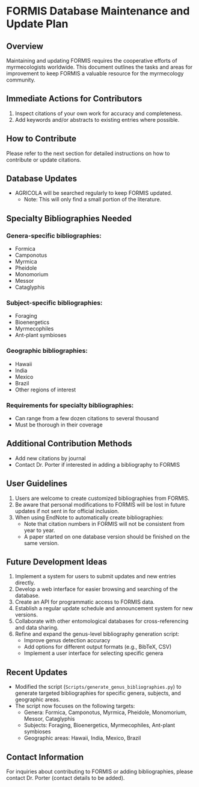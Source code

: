 # FORMIS Database Maintenance and Update Plan

## Overview
Maintaining and updating FORMIS requires the cooperative efforts of myrmecologists worldwide. This document outlines the tasks and areas for improvement to keep FORMIS a valuable resource for the myrmecology community.

## Immediate Actions for Contributors
1. Inspect citations of your own work for accuracy and completeness.
2. Add keywords and/or abstracts to existing entries where possible.

## How to Contribute
Please refer to the next section for detailed instructions on how to contribute or update citations.

## Database Updates
- AGRICOLA will be searched regularly to keep FORMIS updated.
  - Note: This will only find a small portion of the literature.

## Specialty Bibliographies Needed
### Genera-specific bibliographies:
- Formica
- Camponotus
- Myrmica
- Pheidole
- Monomorium
- Messor
- Cataglyphis

### Subject-specific bibliographies:
- Foraging
- Bioenergetics
- Myrmecophiles
- Ant-plant symbioses

### Geographic bibliographies:
- Hawaii
- India
- Mexico
- Brazil
- Other regions of interest

### Requirements for specialty bibliographies:
- Can range from a few dozen citations to several thousand
- Must be thorough in their coverage

## Additional Contribution Methods
- Add new citations by journal
- Contact Dr. Porter if interested in adding a bibliography to FORMIS

## User Guidelines
1. Users are welcome to create customized bibliographies from FORMIS.
2. Be aware that personal modifications to FORMIS will be lost in future updates if not sent in for official inclusion.
3. When using EndNote to automatically create bibliographies:
   - Note that citation numbers in FORMIS will not be consistent from year to year.
   - A paper started on one database version should be finished on the same version.

## Future Development Ideas
1. Implement a system for users to submit updates and new entries directly.
2. Develop a web interface for easier browsing and searching of the database.
3. Create an API for programmatic access to FORMIS data.
4. Establish a regular update schedule and announcement system for new versions.
5. Collaborate with other entomological databases for cross-referencing and data sharing.
6. Refine and expand the genus-level bibliography generation script:
   - Improve genus detection accuracy
   - Add options for different output formats (e.g., BibTeX, CSV)
   - Implement a user interface for selecting specific genera

## Recent Updates
- Modified the script (`Scripts/generate_genus_bibliographies.py`) to generate targeted bibliographies for specific genera, subjects, and geographic areas.
- The script now focuses on the following targets:
  - Genera: Formica, Camponotus, Myrmica, Pheidole, Monomorium, Messor, Cataglyphis
  - Subjects: Foraging, Bioenergetics, Myrmecophiles, Ant-plant symbioses
  - Geographic areas: Hawaii, India, Mexico, Brazil

## Contact Information
For inquiries about contributing to FORMIS or adding bibliographies, please contact Dr. Porter (contact details to be added).
